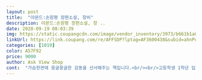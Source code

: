 ```yaml
---
layout: post 
title:  "아몬드:손원평 장편소설, 창비" 
description: 아몬드:손원평 장편소설, 창 ..
date: 2020-09-19 08:03:39 
img: https://static.coupangcdn.com/image/vendor_inventory/3973/b661b1a05630c313fb59178630b9d631bcb88afe2797b85b3587e38d02c6.jpg 
linkUrl: https://link.coupang.com/re/AFFSDP?lptag=AF3600438&subid=ahnPublicAsk&pageKey=19554344&itemId=78253643&vendorItemId=3132109981&traceid=V0-113-6934f96581b83d86 
categories: [1019] 
color: A57F92 
price: 9000 
author: Ask View Shop 
cont:  "가슴한켠에 뭉글뭉글한 감동을 선사해주는 책입니다.<br/><br/>고등학생 1학년 입니다 학교에서 내준 과제중 하나가 독서 선정해서 독서일지 작성하기였는데 그냥 책만 읽고 쓰자 하는 가벼운 마음으로 아몬드라는 책을 골랐습니다 저는 그냥 가볍게 숙제만 할려고 했는데 이 아몬드라는 책을 고른 것이 신의 한수였습니다 아직도 결말의 여운이 가시지 않습니다<br/>꼭 읽으세요!!<br/>어제 배달 온후 포장지 뜯고 바로 펼쳐보고 첫날이니깐 몇장 읽고 자려고 씻고 읽으려고 했습니다 근데 어느새 읽은지 두시간이 지나있었습니다 그때가 새벽 두시인데도 잠이 안올정도로 책에 재미가 들려 있었습니다<br/>요즘 책읽기에 관심이 생겨서 동생이랑 같이 읽을책을 찾다가 쿠팡에서 추천해주는 책이고 구매후기가 좋아서 샀는데 진짜 책내용도 그렇고 한번쯤은 읽어봐야될 책인거같아요! 중학생 정도가 이 책 읽기에 적당한거같아요 완젼 추천!!ㅎ<br/>인정하는것이 아닌 틀린사람.<br/> 이상한사람.<br/> 괴물이라고 치부짓는 사회에대한 고찰을 해보는 시간이었습니다.<br/><br/>잠은 자야하니깐 잤습니다 근데 일어나자마자 책생각이 났습니다 저는 평소 독서를 하지 않고 핸드폰 게임만 취미로 갖고있는 학생입니다 이 책으로 인해 저에게 변화가 일어난 것입니다 오전 9시부터 읽기 시작하여 밥만먹고 오후 4시쯤 돼서 결말을 보았습니다 문장 하나하나 집중해서, 뭔 뜻인지 제대로 짚고 이해하고 다음 문장읽고 읽고 했습니다.<br/> 읽는 동안은 지루하다는 생각은 안들었고 한편의 긴 영화를 보는 느낌이었습니다 그동안 읽었던 책은 지루하기만 했지 이렇게 재미있고 의미있는 책은 오랜만, 아니 처음인것 같습니다 이 책을 지으신 손원평 작가님을 진심으로 존경합니다 이 책은 두고두고 여러번 읽을 예정입니다 지금 제가 쓰고있는 리뷰가 정리도 안되어있어서 눈에 잘 들어오실진 모르겠지만 여기까지 읽고 이 책을 구매할까 생각중이신 분은 꼭 읽어 보라고 추천드리고  싶습니다<br/>청소년들뿐만 아니라 성인들에게도 강추!!<br/>평범함이라는 굴레를 만들어 어린아이때부터 나와다름을<br/>" 
---
```

